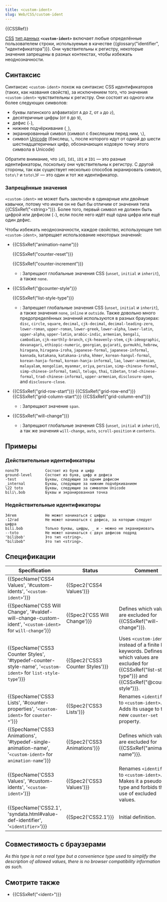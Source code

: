 ```yaml
---
title: <custom-ident>
slug: Web/CSS/custom-ident
---
```


{{CSSRef}}

[CSS](/ru/docs/Web/CSS) [тип данных](/ru/docs/Web/CSS/CSS_Types) **`<custom-ident>`** включает любые определённые пользователем строки, используемые в качестве {{glossary("identifier", "идентификатора")}}. Они чувствительны к регистру, некоторые значения запрещены в разных контекстах, чтобы избежать неоднозначности.

## Синтаксис

Синтаксис `<custom-ident>` похож на синтаксис CSS идентификаторов (таких, как названия свойств), за исключением того, что значения `<custom-ident>` чувствительны к регистру. Они состоят из одного или более следующих символов:

- буквы латинского алфавита(от `A` до `Z`, от `a` до `z`),
- десятеричные цифры (от `0` до `9`),
- дефис (`-`),
- нижнее подчёркивание (`_`),
- экранированный символ (символ с бэкслешем перед ним, `\`),
- символ [Unicode](https://ru.wikipedia.org/wiki/%D0%AE%D0%BD%D0%B8%D0%BA%D0%BE%D0%B4) (бэкслеш, `\`, после которого идут от одной до шести шестнадцатеричных цифр, обозначающих кодовую точку этого символа в Unicode)

Обратите внимание, что `id1`, `Id1`, `iD1` и `ID1` — это разные идентификаторы, поскольку они чувствительны к регистру. С другой стороны, так как существует несколько способов экранировать символ, `toto\?` и `toto\3F` — это один и тот же идентификатор.

### Запрещённые значения

`<custom-ident>` не может быть заключён в одинарные или двойные кавычки, потому что иначе он не был бы отличим от значения типа {{CSSxRef("&lt;string&gt;")}}. Более того, первый символ не должен быть цифрой или дефисом (`-`), если после него идёт ещё одна цифра или ещё один дефис.

Чтобы избежать неоднозначности, каждое свойство, использующее тип `<custom-ident>`, запрещает использование некоторых значений:

- {{CSSxRef("animation-name")}}

  {{CSSxRef("counter-reset")}}

  {{CSSxRef("counter-increment")}}

  - : Запрещают глобальные значения CSS (`unset`, `initial` и `inherit`), а также `none`.

- {{CSSxRef("@counter-style")}}

  {{CSSxRef("list-style-type")}}

  - : Запрещает глобальные значения CSS (`unset`, `initial` и `inherit`), а также значения `none`, `inline` и `outside`. Также довольно много предопределённых значений используются в разных браузерах: `disc`, `circle`, `square`, `decimal`, `cjk-decimal`, `decimal-leading-zero`, `lower-roman`, `upper-roman`, `lower-greek`, `lower-alpha`, `lower-latin`, `upper-alpha`, `upper-latin`, `arabic-indic`, `armenian`, `bengali`, `cambodian`, `cjk-earthly-branch`, `cjk-heavenly-stem`, `cjk-ideographic`, `devanagari`, `ethiopic-numeric`, `georgian`, `gujarati`, `gurmukhi`, `hebrew`, `hiragana`, `hiragana-iroha`, `japanese-formal`, `japanese-informal`, `kannada`, `katakana`, `katakana-iroha`, `khmer`, `korean-hangul-formal`, `korean-hanja-formal`, `korean-hanja-informal`, `lao`, `lower-armenian`, `malayalam`, `mongolian`, `myanmar`, `oriya`, `persian`, `simp-chinese-formal`, `simp-chinese-informal`, `tamil`, `telugu`, `thai`, `tibetan`, `trad-chinese-formal`, `trad-chinese-informal`, `upper-armenian`, `disclosure-open`, and `disclosure-close`.

- {{CSSxRef("grid-row-start")}}
  {{CSSxRef("grid-row-end")}}
  {{CSSxRef("grid-column-start")}}
  {{CSSxRef("grid-column-end")}}
  - : Запрещают значение `span`.
- {{CSSxRef("will-change")}}
  - : Запрещают глобальные значения CSS (`unset`, `initial` и `inherit`), а так же значения `will-change`, `auto`, `scroll-position` и `contents`.

## Примеры

### Действительные идентификаторы

```
nono79            Состоит из букв и цифр
ground-level      Состоит из букв, цифр и дефиса
-test             Буквы, следующие за одним дефисом
_internal         Буквы, следующие за нижним подчёркиванием
\22 toto          Буквы, следующие за символом Unicode
bili\.bob         Буквы и экранированная точка
```

### Недействительные идентификаторы

```plain example-bad
34rem             Не может начинаться с цифры
-12rad            Не может начинаться с дефиса, за которым следует цифра
bili.bob          Только буквы, цифры, _ и - можно не экранириовать
--toto            Не может начинаться с двух дефисов подряд
'bilibob'         Это тип <string>.
"bilibob"         Это тип <string>.
```

## Спецификации

| Specification                                                                                                                            | Status                           | Comment                                                                                                                                                             |
| ---------------------------------------------------------------------------------------------------------------------------------------- | -------------------------------- | ------------------------------------------------------------------------------------------------------------------------------------------------------------------- |
| {{SpecName('CSS4 Values', '#custom-idents', '<code>&lt;custom-ident&gt;</code>')}}                                                       | {{Spec2('CSS4 Values')}}         |                                                                                                                                                                     |
| {{SpecName('CSS Will Change', '#valdef-will-change-custom-ident', '<code>&lt;custom-ident&gt;</code> for <code>will-change</code>')}}    | {{Spec2('CSS Will Change')}}     | Defines which values are excluded for {{CSSxRef("will-change")}}.                                                                                                   |
| {{SpecName('CSS3 Counter Styles', '#typedef-counter-style-name', '<code>&lt;custom-ident&gt;</code> for <code>list-style-type</code>')}} | {{Spec2('CSS3 Counter Styles')}} | Uses `<custom-ident>` instead of a finite list of keywords. Defines which values are excluded for {{CSSxRef("list-style-type")}} and {{CSSxRef("@counter-style")}}. |
| {{SpecName('CSS3 Lists', '#counter-properties', '<code>&lt;custom-ident&gt;</code> for <code>counter-*</code>')}}                        | {{Spec2('CSS3 Lists')}}          | Renames `<identifier>` to `<custom-ident>`. Adds its usage to the new `counter-set` property.                                                                       |
| {{SpecName('CSS3 Animations', '#typedef-single-animation-name', '<code>&lt;custom-ident&gt;</code> for <code>animation-name</code>')}}   | {{Spec2('CSS3 Animations')}}     | Defines which values are excluded for {{CSSxRef("animation-name")}}.                                                                                                |
| {{SpecName('CSS3 Values', '#custom-idents', '<code>&lt;custom-ident&gt;</code>')}}                                                       | {{Spec2('CSS3 Values')}}         | Renames `<identifier>` to `<custom-ident>`. Makes it a pseudo-type and forbids the use of excluded values.                                                          |
| {{SpecName('CSS2.1', 'syndata.html#value-def-identifier', '<code>&lt;identifier&gt;</code>')}}                                           | {{Spec2('CSS2.1')}}              | Initial definition.                                                                                                                                                 |

## Совместимость с браузерами

_As this type is not a real type but a convenience type used to simplify the description of allowed values, there is no browser compatibility information as such._

## Смотрите также

- {{CSSxRef("&lt;ident&gt;")}}
